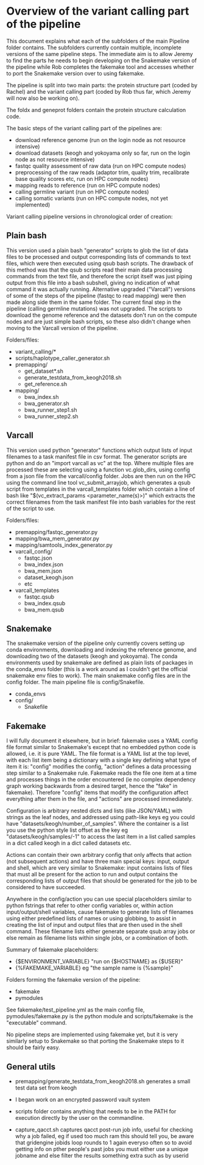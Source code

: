 # Overview of the variant calling part of the pipeline

This document explains what each of the subfolders of the main Pipeline folder contains. The subfolders currently contain multiple, incomplete versions of the same pipeline steps. The immediate aim is to allow Jeremy to find the parts he needs to begin developing on the Snakemake version of the pipeline while Rob completes the fakemake tool and accesses whether to port the Snakemake version over to using fakemake.

The pipeline is split into two main parts: the protein structure part (coded by Rachel) and the variant calling part (coded by Rob thus far, which Jeremy will now also be working on).

The foldx and geneprot folders contain the protein structure calculation code.

The basic steps of the variant calling part of the pipelines are:

- download reference genome (run on the login node as not resource intensive)
- download datasets (keogh and yokoyama only so far, run on the login node as not resource intensive)
- fastqc quality assessment of raw data (run on HPC compute nodes)
- preprocessing of the raw reads (adaptor trim, quality trim, recalibrate base quality scores etc, run on HPC compute nodes)
- mapping reads to reference (run on HPC compute nodes)
- calling germline variant (run on HPC compute nodes)
- calling somatic variants (run on HPC compute nodes, not yet implemented)

Variant calling pipeline versions in chronological order of creation:

## Plain bash
This version used a plain bash "generator" scripts to glob the list of data files to be processed and output corresponding lists of commands to text files, which were then executed using qsub bash scripts. The drawback of this method was that the qsub scripts read their main data processing commands from the text file, and therefore the script itself was just piping output from this file into a bash subshell, giving no indication of what command it was actually running. Alternative upgraded ("Varcall") versions of some of the steps of the pipeline (fastqc to read mapping) were then made along side them in the same folder. The current final step in the pipeline (calling germline mutations) was not upgraded. The scripts to download the genome reference and the datasets don't run on the compute nodes and are just simple bash scripts, so these also didn't change when moving to the Varcall version of the pipeline.

Folders/files:
- variant_calling/*
- scripts/haplotype_caller_generator.sh
- premapping/
  - get_dataset*.sh
  - generate_testdata_from_keogh2018.sh
  - get_reference.sh
- mapping/
  - bwa_index.sh
  - bwa_generator.sh
  - bwa_runner_step1.sh
  - bwa_runner_step2.sh

## Varcall
This version used python "generator" functions which output lists of input filenames to a task manifest file in csv format. The generator scripts are python and do an "import varcall as vc" at the top. Where multiple files are processed these are selecting using a function vc.glob_dirs, using config from a json file from the varcall/config folder. Jobs are then run on the HPC using the command line tool vc_submit_arrayjob, which generates a qsub script from templates in the varcall_templates folder which contain a line of bash like "$(vc_extract_params <parameter_name(s)>)"  which extracts the correct filenames from the task manifest file into bash variables for the rest of the script to use.

Folders/files:
- premapping/fastqc_generator.py
- mapping/bwa_mem_generator.py
- mapping/samtools_index_generator.py
- varcall_config/
  - fastqc.json
  - bwa_index.json
  - bwa_mem.json
  - dataset_keogh.json
  - etc
- varcall_templates
  - fastqc.qsub
  - bwa_index.qsub
  - bwa_mem.qsub

## Snakemake
The snakemake version of the pipeline only currently covers setting up conda environments, downloading and indexing the reference genome, and downloading two of the datasets (keogh and yokoyama). The conda environments used by snakemake are defined as plain lists of packages in the conda_envs folder (this is a work around as I couldn't get the official snakemake env files to work). The main snakemake config files are in the config folder. The main pipeline file is config/Snakefile.

- conda_envs
- config/
  - Snakefile

## Fakemake
I will fully document it elsewhere, but in brief: fakemake uses a YAML config file format similar to Snakemake's except that no embedded python code is allowed, i.e. it is pure YAML. The file format is a YAML list at the top level, with each list item being a dictionary with a single key defining what type of item it is: "config" modifies the config, "action" defines a data processing step similar to a Snakemake rule. Fakemake reads the file one item at a time and processes things in the order encountered (ie no complex dependency graph working backwards from a desired target, hence the "fake" in fakemake). Therefore "config" items that modify the configuration affect everything after them in the file, and "actions" are processed immediately.

Configuration is arbitrary nested dicts and lists (like JSON/YAML) with strings as the leaf nodes, and addressed using path-like keys eg you could have "datasets/keogh/number_of_samples". Where the container is a list you use the python style list offset as the key eg "datasets/keogh/samples/-1" to access the last item in a list called samples in a dict called keogh in a dict called datasets etc.

Actions can contain their own arbitrary config that only affects that action (not subsequent actions) and have three main special keys: input, output and shell, which are very similar to Snakemake: input contains lists of files that must all be present for the action to run and output contains the corresponding lists of output files that should be generated for the job to be considered to have succeeded.

Anywhere in the config/action you can use special placeholders similar to python fstrings that refer to other config variables or, within action input/output/shell variables, cause fakemake to generate lists of filenames using either predefined lists of names or using globbing, to assist in creating the list of input and output files that are then used in the shell command. These filename lists either generate separate qsub array jobs or else remain as filename lists within single jobs, or a combination of both.

Summary of fakemake placeholders:

- {$ENVIRONMENT_VARIABLE} "run on {$HOSTNAME} as {$USER}"
- {%FAKEMAKE_VARIABLE} eg "the sample name is {%sample}"


Folders forming the fakemake version of the pipeline:

- fakemake
- pymodules

See fakemake/test_pipeline.yml as the main config file, pymodules/fakemake.py is the python module and scripts/fakemake is the "executable" command.

No pipeline steps are implemented using fakemake yet, but it is very similarly setup to Snakemake so that porting the Snakemake steps to it should be fairly easy.

## General utils
- premapping/generate_testdata_from_keogh2018.sh generates a small test data set from keogh

- I began work on an encrypted password vault system

- scripts folder contains anything that needs to be in the PATH for execution directly by the user on the commandline.

- capture_qacct.sh captures qacct post-run job info, useful for checking why a job failed, eg if used too much ram this should tell you, be aware that gridengine jobids loop rounds to 1 again everyso often so to avoid getting info on pther people's past jobs you must either use a unique jobname and else filter the results something extra such as by userid 